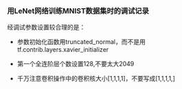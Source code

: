 ### 用LeNet网络训练MNIST数据集时的调试记录

经调试参数设置较合理的是：

* 参数初始化函数用truncated_normal，而不是用tf.contrib.layers.xavier_initializer

* 第一个全连阶层个数设置128,不要太大2049

* 千万注意卷积操作中的卷积核大小[1,1,1,1]，不要写成[1,1,1,1,]
